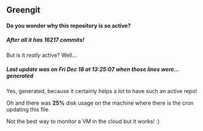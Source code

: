 ## Greengit

#### Do you wonder why this repository is so active?

##### After all it has 16217 commits!

But is it *really* active? Well...

##### Last update was on Fri Dec 18 at 13:25:07 when those lines were... generated

Yes, generated, because it certainly helps a lot to have such an active repo!

Oh and there was **25%** disk usage on the machine
where there is the cron updating this file.

Not the best way to monitor a VM in the cloud but it works! :)
